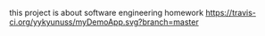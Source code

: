 this project is about software engineering homework https://travis-ci.org/yykyunuss/myDemoApp.svg?branch=master

